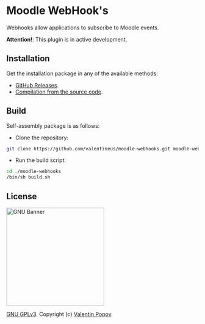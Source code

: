 # Moodle WebHook's

Webhooks allow applications to subscribe to Moodle events.

**Attention!**:
This plugin is in active development.

## Installation

Get the installation package in any of the available methods:

* [GitHub Releases](https://github.com/valentineus/moodle-webhooks/releases).
* [Compilation from the source code](#build).

## Build

Self-assembly package is as follows:

* Clone the repository:
```bash
git clone https://github.com/valentineus/moodle-webhooks.git moodle-webhooks
```

* Run the build script:
```bash
cd ./moodle-webhooks
/bin/sh build.sh
```

## License

<img height="256px" alt="GNU Banner" src="https://www.gnu.org/graphics/runfreegnu.png" />

[GNU GPLv3](LICENSE.txt).
Copyright (c)
[Valentin Popov](mailto:info@valentineus.link).